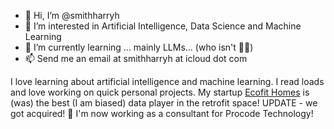 - 👋 Hi, I’m @smithharryh
- 👀 I’m interested in Artificial Intelligence, Data Science and Machine Learning
- 🌱 I’m currently learning ... mainly LLMs... (who isn't 🤷‍♂️)
- 📫 Send me an email at smithharryh at icloud dot com

I love learning about artificial intelligence and machine learning. I read loads and love working on quick personal projects. My startup <a href="www.ecofithomes.com">Ecofit Homes</a> is (was) the best (I am biased) data player in the retrofit space! UPDATE -  we got acquired! 🎉 I'm now working as a consultant for Procode Technology!
